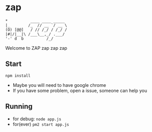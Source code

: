 # zap
```
*          ____ ____ _____ 
|_        /_  // __ `/ __ \
(O) [@@]   / // /_/ / /_/ /
|#|/|__|\ /___\__,_/ .___/  
'-' d  b          /_/  
```
Welcome to ZAP zap zap zap
## Start
```
npm install
```
- Maybe you will need to have google chrome
- If you have some problem, open a issue, someone can help you
## Running
- for debug:
```node app.js```
- for(ever)
  ```pm2 start app.js```
